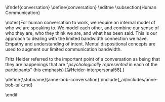 \ifndef{conversation}
\define{conversation}
\editme
\subsection{Human Communication}


\notes{For human conversation to work, we require an internal model of who we are speaking to. We model each other, and combine our sense of who they are, who they think we are, and what has been said. This is our approach to dealing with the limited bandwidth connection we have. Empathy and understanding of intent. Mental dispositional concepts are used to augment our limited communication bandwidth.

Fritz Heider referred to the important point of a conversation as being that they are happenings that are "*psychologically represented* in each of the participants" (his emphasis) [@Heider-interpersonal58].}


\define{\stubname}{anne-bob-conversation}
\include{_ai/includes/anne-bob-talk.md}

\endif
